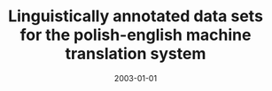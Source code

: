 ---
# Documentation: https://wowchemy.com/docs/managing-content/

title: Linguistically annotated data sets for the polish-english machine translation
  system
subtitle: ''
summary: ''
authors:
- Marek Łabuzek
- piasecki
tags: []
categories: []
date: '2003-01-01'
lastmod: 2022-10-07T05:09:19Z
featured: false
draft: false

# Featured image
# To use, add an image named `featured.jpg/png` to your page's folder.
# Focal points: Smart, Center, TopLeft, Top, TopRight, Left, Right, BottomLeft, Bottom, BottomRight.
image:
  caption: ''
  focal_point: ''
  preview_only: false

# Projects (optional).
#   Associate this post with one or more of your projects.
#   Simply enter your project's folder or file name without extension.
#   E.g. `projects = ["internal-project"]` references `content/project/deep-learning/index.md`.
#   Otherwise, set `projects = []`.
projects: []
publishDate: '2022-10-07T05:09:18.033131Z'
publication_types:
- '1'
abstract: ''
publication: '*Investigations into formal slavic linguistics. Contributions of the
  Fourth European Conference on Formal Description of Slavic Languages - FDSL IV,
  Potsdam, November 28-30, 2001. Pt. 1*'
---